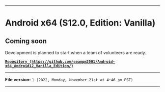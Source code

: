 
***

# Android x64 (S12.0, Edition: Vanilla)

## Coming soon

Development is planned to start when a team of volunteers are ready.

**[`Repository (https://github.com/seanpm2001/Android-x64_Android12_Vanilla_Edition/)`](https://github.com/seanpm2001/Android-x64_Android12_Vanilla_Edition/)**

***

**File version:** `1 (2022, Monday, November 21st at 4:46 pm PST)`

***
